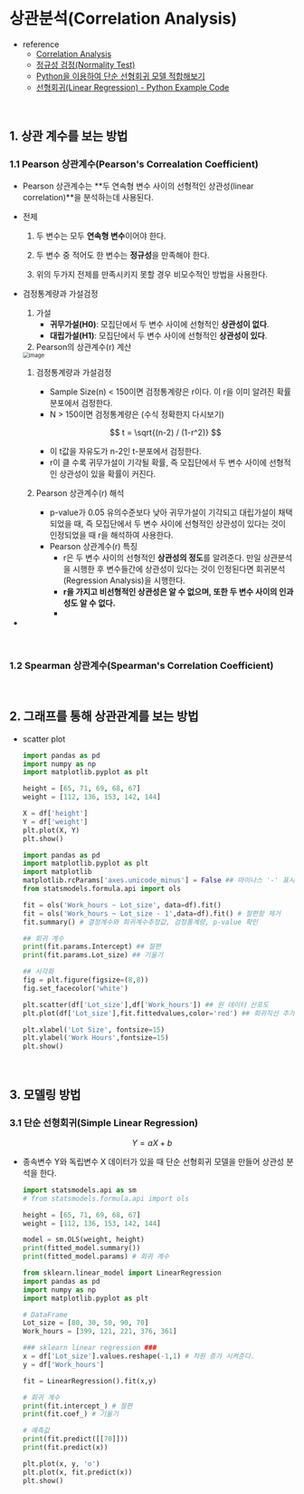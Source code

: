 # 상관분석(Correlation Analysis)

- reference
  - [Correlation Analysis](https://m.blog.naver.com/PostView.nhn?blogId=libido1014&logNo=120115838312&proxyReferer=https:%2F%2Fwww.google.com%2F)
  - [정규성 검정(Normality Test)](https://m.blog.naver.com/y4769/221896138434)
  - [Python을 이용하여 단순 선형회귀 모델 적합해보기](https://zephyrus1111.tistory.com/52)
  - [선형회귀(Linear Regression) - Python Example Code](http://hleecaster.com/ml-linear-regression-example/)

<br/>

## 1. 상관 계수를 보는 방법

### 1.1 Pearson 상관계수(Pearson's Correalation Coefficient)

- Pearson 상관계수는 **두 연속형 변수 사이의 선형적인 상관성(linear correlation)**을 분석하는데 사용된다.

- 전제

  1. 두 변수는 모두 **연속형 변수**이어야 한다.
  2. 두 변수 중 적어도 한 변수는 **정규성**을 만족해야 한다.

  3. 위의 두가지 전제를 만족시키지 못할 경우 비모수적인 방법을 사용한다.

- 검정통계량과 가설검정

  1. 가설
     - **귀무가설(H0)**: 모집단에서 두 변수 사이에 선형적인 **상관성이 없다**.
     - **대립가설(H1)**: 모집단에서 두 변수 사이에 선형적인 **상관성이 있다**.
  2. Pearson의 상관계수(r) 계산

  <img src="https://user-images.githubusercontent.com/64063767/113267635-8c269d00-9311-11eb-9935-f3bc32297dac.png" alt="image" style="zoom: 67%;" />

  1. 검정통계량과 가설검정

     - Sample Size(n) < 150이면 검정통계량은 r이다. 이 r을 이미 알려진 확률 분포에서 검정한다.
     - N > 150이면 검정통계량은 (수식 정확한지 다시보기)

     $$
     t = \sqrt{(n-2) / (1-r^2)}
     $$

     - 이 t값을 자유도가 n-2인 t-분포에서 검정한다.
     - r이 클 수록 귀무가설이 기각될 확률, 즉 모집단에서 두 변수 사이에 선형적인 상관성이 있을 확률이 커진다.

  2. Pearson 상관계수(r) 해석

     - p-value가 0.05 유의수준보다 낮아 귀무가설이 기각되고 대립가설이 채택되었을 때, 즉 모집단에서 두 변수 사이에 선형적인 상관성이 있다는 것이 인정되었을 때 r을 해석하여 사용한다.
     - Pearson 상관계수(r) 특징
       - r은 두 변수 사이의 선형적인 **상관성의 정도**를 알려준다. 만일 상관분석을 시행한 후 변수들간에 상관성이 있다는 것이 인정된다면 회귀분석(Regression Analysis)을 시행한다.
       - **r을 가지고 비선형적인 상관성은 알 수 없으며, 또한 두 변수 사이의 인과성도 알 수 없다.**
       - 

- 

<br/>

### 1.2 Spearman 상관계수(Spearman's Correlation Coefficient)

<br/>

## 2. 그래프를 통해 상관관계를 보는 방법

- scatter plot

  ```python
  import pandas as pd
  import numpy as np
  import matplotlib.pyplot as plt
  
  height = [65, 71, 69, 68, 67]
  weight = [112, 136, 153, 142, 144]
  
  X = df['height']
  Y = df['weight']
  plt.plot(X, Y)
  plt.show()
  ```

  ```python
  import pandas as pd
  import matplotlib.pyplot as plt
  import matplotlib
  matplotlib.rcParams['axes.unicode_minus'] = False ## 마이나스 '-' 표시 제대로 출력 
  from statsmodels.formula.api import ols
  
  fit = ols('Work_hours ~ Lot_size', data=df).fit()
  fit = ols('Work_hours ~ Lot_size - 1',data=df).fit() # 절편항 제거
  fit.summary() # 결정계수와 회귀계수추정값, 검정통계량, p-value 확인
  
  ## 회귀 계수
  print(fit.params.Intercept) ## 절편
  print(fit.params.Lot_size) ## 기울기
  
  ## 시각화
  fig = plt.figure(figsize=(8,8))
  fig.set_facecolor('white')
  
  plt.scatter(df['Lot_size'],df['Work_hours']) ## 원 데이터 산포도
  plt.plot(df['Lot_size'],fit.fittedvalues,color='red') ## 회귀직선 추가
  
  plt.xlabel('Lot Size', fontsize=15)
  plt.ylabel('Work Hours',fontsize=15)
  plt.show()
  ```

  

<br/>

## 3. 모델링 방법

### 3.1 단순 선형회귀(Simple Linear Regression)

$$
Y = aX + b
$$

- 종속변수 Y와 독립변수 X 데이터가 있을 때 단순 선형회귀 모델을 만들어 상관성 분석을 한다.

  ```python
  import statsmodels.api as sm
  # from statsmodels.formula.api import ols
  
  height = [65, 71, 69, 68, 67]
  weight = [112, 136, 153, 142, 144]
  
  model = sm.OLS(weight, height)
  print(fitted_model.summary())
  print(fitted_model.params) # 회귀 계수
  ```

  ```python
  from sklearn.linear_model import LinearRegression
  import pandas as pd
  import numpy as np
  import matplotlib.pyplot as plt
  
  # DataFrame
  Lot_size = [80, 30, 50, 90, 70]
  Work_hours = [399, 121, 221, 376, 361]
  
  ### sklearn linear regression ###
  x = df['Lot_size'].values.reshape(-1,1) # 차원 증가 시켜준다.
  y = df['Work_hours']
  
  fit = LinearRegression().fit(x,y)
  
  # 회귀 계수
  print(fit.intercept_) # 절편
  print(fit.coef_) # 기울기
  
  # 예측값
  print(fit.predict([[70]]))
  print(fit.predict(x))
  
  plt.plot(x, y, 'o')
  plt.plot(x, fit.predict(x))
  plt.show()
  ```

  

